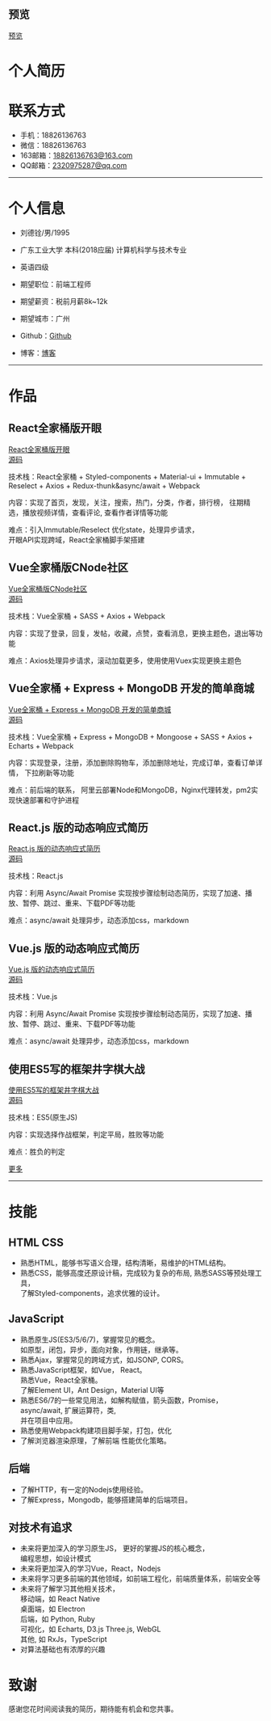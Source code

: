 
## 预览

[预览](http://ldq-first.github.io/markdown-resume/)

# 个人简历

# 联系方式

- 手机：18826136763
- 微信：18826136763
- 163邮箱：18826136763@163.com 
- QQ邮箱：2320975287@qq.com

---

# 个人信息

- 刘德铨/男/1995
- 广东工业大学 本科(2018应届) 计算机科学与技术专业
- 英语四级


- 期望职位：前端工程师
- 期望薪资：税前月薪8k~12k
- 期望城市：广州


- Github：[Github](https://github.com/LDQ-first)
- 博客：[博客](https://ldq-first.github.io/)


---

# 作品

## React全家桶版开眼

[React全家桶版开眼](http://ldq-first.github.io/react-eyepetizer/dist/)  
[源码](https://github.com/LDQ-first/react-eyepetizer)

技术栈：React全家桶 + Styled-components + Material-ui + Immutable + Reselect + 
Axios + Redux-thunk&async/await + Webpack

内容：实现了首页，发现，关注，搜索，热门，分类，作者，排行榜，
往期精选，播放视频详情，查看评论, 查看作者详情等功能

难点：引入Immutable/Reselect 优化state，处理异步请求，    
     开眼API实现跨域，React全家桶脚手架搭建


## Vue全家桶版CNode社区

[Vue全家桶版CNode社区](https://ldq-first.github.io/vue-CNode/dist/#/)  
[源码](https://github.com/LDQ-first/vue-CNode)


技术栈：Vue全家桶 + SASS + Axios + Webpack


内容：实现了登录，回复，发帖，收藏，点赞，查看消息，更换主题色，退出等功能

难点：Axios处理异步请求，滚动加载更多，使用使用Vuex实现更换主题色


## Vue全家桶 + Express + MongoDB 开发的简单商城

[Vue全家桶 + Express + MongoDB 开发的简单商城](http://39.108.141.131/vueshop/#/)    
[源码](https://github.com/LDQ-first/Vue-shop)


技术栈：Vue全家桶 + Express + MongoDB + Mongoose + SASS + Axios + Echarts + Webpack


内容：实现登录，注册，添加删除购物车，添加删除地址，完成订单，查看订单详情， 下拉刷新等功能

难点：前后端的联系， 阿里云部署Node和MongoDB，Nginx代理转发，pm2实现快速部署和守护进程


## React.js 版的动态响应式简历

[React.js 版的动态响应式简历](https://ldq-first.github.io/react-animating-resume/build/)    
[源码](https://github.com/LDQ-first/react-animating-resume)


技术栈：React.js


内容：利用 Async/Await Promise 实现按步骤绘制动态简历，实现了加速、播放、暂停、跳过、重来、下载PDF等功能

难点：async/await 处理异步，动态添加css，markdown



## Vue.js 版的动态响应式简历

[Vue.js 版的动态响应式简历](https://ldq-first.github.io/vue-animating-resume/dist/)  
[源码](https://github.com/LDQ-first/vue-animating-resume)


技术栈：Vue.js 

内容：利用 Async/Await Promise 实现按步骤绘制动态简历，实现了加速、播放、暂停、跳过、重来、下载PDF等功能

难点：async/await 处理异步，动态添加css，markdown


## 使用ES5写的框架井字棋大战

[使用ES5写的框架井字棋大战](http://ldq-first.github.io/frame-Tic-Tac-Toe/)  
[源码](https://github.com/LDQ-first/frame-Tic-Tac-Toe)

技术栈：ES5(原生JS) 

内容：实现选择作战框架，判定平局，胜败等功能

难点：胜负的判定



[更多](https://ldq-first.github.io/work/)



---

# 技能

## HTML CSS

- 熟悉HTML，能够书写语义合理，结构清晰，易维护的HTML结构。
- 熟悉CSS，能够高度还原设计稿，完成较为复杂的布局, 熟悉SASS等预处理工具，  
  了解Styled-components，追求优雅的设计。

## JavaScript

- 熟悉原生JS(ES3/5/6/7)，掌握常见的概念。  
  如原型，闭包，异步，面向对象，作用链，继承等。  
- 熟悉Ajax，掌握常见的跨域方式，如JSONP, CORS。
- 熟悉JavaScript框架，如Vue， React。  
  熟悉Vue，React全家桶。    
  了解Element UI，Ant Design，Material UI等  
- 熟悉ES6/7的一些常见用法，如解构赋值，箭头函数，Promise， async/await, 扩展运算符，类,  
  并在项目中应用。
- 熟悉使用Webpack构建项目脚手架，打包，优化
- 了解浏览器渲染原理，了解前端 性能优化策略。



## 后端

- 了解HTTP，有一定的Nodejs使用经验。
- 了解Express，Mongodb，能够搭建简单的后端项目。




## 对技术有追求

- 未来将更加深入的学习原生JS，
  更好的掌握JS的核心概念，     
  编程思想，如设计模式    
- 未来将更加深入的学习Vue，React，Nodejs  
- 未来将学习更多前端的其他领域，如前端工程化，前端质量体系，前端安全等
- 未来将了解学习其他相关技术，  
  移动端，如 React Native  
  桌面端，如 Electron  
  后端，如 Python, Ruby    
  可视化，如 Echarts, D3.js Three.js, WebGL  
  其他, 如 RxJs，TypeScript  
- 对算法基础也有浓厚的兴趣



# 致谢
感谢您花时间阅读我的简历，期待能有机会和您共事。 
